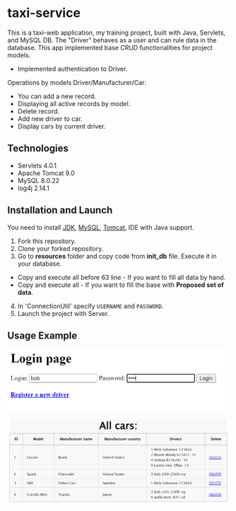 # taxi-service

This is a taxi-web application, my training project, built with Java, Servlets, and MySQL DB. 
The "Driver" behaves as a user and can rule data in the database. 
This app implemented base CRUD functionalities for project models.

* Implemented authentication to Driver.

Operations by models Driver/Manufacturer/Car:
* You can add a new record.
* Displaying all active records by model.
* Delete record.
* Add new driver to car.
* Display cars by current driver.

## Technologies

* Servlets 4.0.1
* Apache Tomcat 9.0
* MySQL 8.0.22
* log4j 2.14.1

## Installation and Launch
You need to install [JDK](https://www.oracle.com/cis/java/technologies/downloads/), [MySQL](https://dev.mysql.com/downloads/installer/), [Tomcat](https://tomcat.apache.org/download-90.cgi), IDE with Java support.

1. Fork this repository.
2. Clone your forked repository.
3. Go to **resources** folder and copy code from **init_db** file. Execute it in your database.
  * Copy and execute all before 63 line - If you want to fill all data by hand.
  * Copy and execute all - If you want to fill the base with **Proposed set of data**.
4. In 'ConnectionUtil' specify `USERNAME` and `PASSWORD`.
5. Launch the project with Server.

## Usage Example

![login](https://github.com/kateryna-mykh/taxi-service/blob/main/src/main/resources/img/login_example.PNG)

![allCars](https://github.com/kateryna-mykh/taxi-service/blob/main/src/main/resources/img/allCarsDisplaying_example.PNG)
